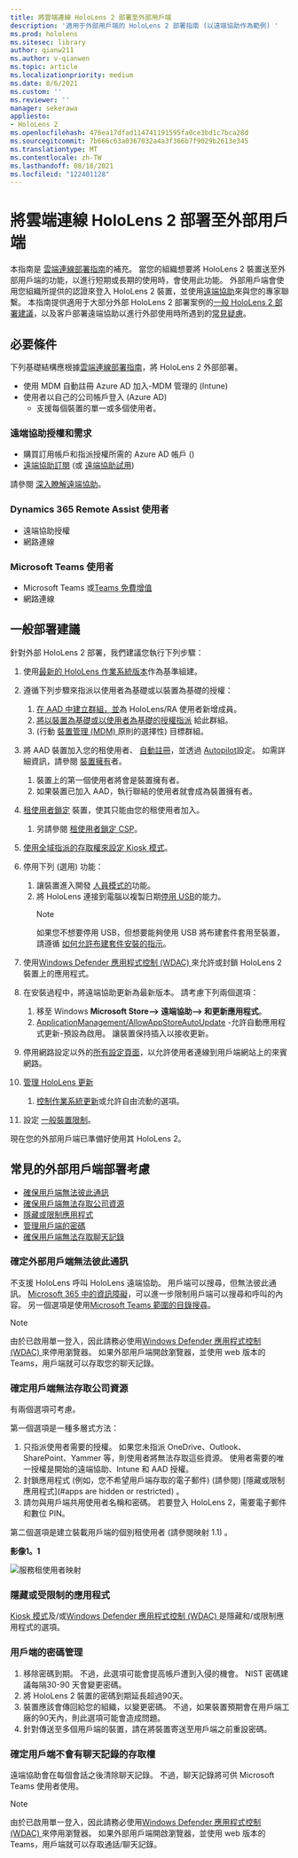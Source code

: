 ```yaml
---
title: 將雲端連線 HoloLens 2 部署至外部用戶端
description: '適用于外部用戶端的 HoloLens 2 部署指南 (以遠端協助作為範例) '
ms.prod: hololens
ms.sitesec: library
author: qianw211
ms.author: v-qianwen
ms.topic: article
ms.localizationpriority: medium
ms.date: 8/6/2021
ms.custom: ''
ms.reviewer: ''
manager: sekerawa
appliesto:
- HoloLens 2
ms.openlocfilehash: 476ea17dfad114741191595fa0ce3bd1c7bca28d
ms.sourcegitcommit: 7b666c63a0367032a4a3f366b7f9029b2613e345
ms.translationtype: MT
ms.contentlocale: zh-TW
ms.lasthandoff: 08/18/2021
ms.locfileid: "122401128"
---
```

# <a name="deploy-cloud-connected-hololens-2-to-external-clients"></a>將雲端連線 HoloLens 2 部署至外部用戶端

本指南是 [雲端連線部署指南](hololens2-cloud-connected-overview.md)的補充。 當您的組織想要將 HoloLens 2 裝置送至外部用戶端的功能，以進行短期或長期的使用時，會使用此功能。 外部用戶端會使用您組織所提供的認證來登入 HoloLens 2 裝置，並使用[遠端協助](/dynamics365/mixed-reality/remote-assist/ra-overview)來與您的專家聯繫。 本指南提供適用于大部分外部 HoloLens 2 部署案例的[一般 HoloLens 2 部署建議](#general-deployment-recommendations)，以及客戶部署遠端協助以進行外部使用時所遇到的[常見疑慮](#common-external-client-deployment-concerns)。 

## <a name="prerequisites"></a>必要條件

下列基礎結構應根據[雲端連線部署指南](hololens2-cloud-connected-overview.md)，將 HoloLens 2 外部部署。

- 使用 MDM 自動註冊 Azure AD 加入-MDM 管理的 (Intune) 
- 使用者以自己的公司帳戶登入 (Azure AD) 
    - 支援每個裝置的單一或多個使用者。

### <a name="remote-assist-licensing-and-requirements"></a>遠端協助授權和需求

- 購買訂用帳戶和指派授權所需的 Azure AD 帳戶 () 
- [遠端協助訂閱](/dynamics365/mixed-reality/remote-assist/buy-and-deploy-remote-assist) (或 [遠端協助試用](/dynamics365/mixed-reality/remote-assist/try-remote-assist)) 

請參閱 [深入瞭解遠端協助](/hololens/hololens2-cloud-connected-overview#learn-about-remote-assist)。

### <a name="dynamics-365-remote-assist-user"></a>Dynamics 365 Remote Assist 使用者

- 遠端協助授權
- 網路連線

### <a name="microsoft-teams-user"></a>Microsoft Teams 使用者

- Microsoft Teams 或[Teams 免費增值](https://products.office.com/microsoft-teams/free)
- 網路連線

## <a name="general-deployment-recommendations"></a>一般部署建議

針對外部 HoloLens 2 部署，我們建議您執行下列步驟：

1. 使用[最新的 HoloLens 作業系統版本](https://aka.ms/hololens2download)作為基準組建。
1. 遵循下列步驟來指派以使用者為基礎或以裝置為基礎的授權：
    1. [在 AAD 中建立群組，並](/azure/active-directory/fundamentals/active-directory-groups-create-azure-portal#create-a-basic-group-and-add-members)為 HoloLens/RA 使用者新增成員。
    1. [將以裝置為基礎或以使用者為基礎的授權指派](/azure/active-directory/enterprise-users/licensing-groups-assign#:~:text=In%20this%20article%201%20Assign%20the%20required%20licenses,3%20Check%20for%20license%20problems%20and%20resolve%20them) 給此群組。
    1.  (行動 [裝置管理 (MDM) ](hololens-enroll-mdm.md) 原則的選擇性) 目標群組。

1. 將 AAD 裝置加入您的租使用者、 [自動註冊](/hololens/hololens-enroll-mdm#auto-enrollment-in-mdm)，並透過 [Autopilot](/hololens/hololens2-autopilot)設定。 如需詳細資訊，請參閱 [裝置擁有](/hololens/security-adminless-os#device-owner)者。
    1. 裝置上的第一個使用者將會是裝置擁有者。
    1. 如果裝置已加入 AAD，執行聯結的使用者就會成為裝置擁有者。
    
1. [租使用者鎖定](/hololens/hololens-release-notes#tenantlockdown-csp-and-autopilot) 裝置，使其只能由您的租使用者加入。
    1. 另請參閱 [租使用者鎖定 CSP](/windows/client-management/mdm/tenantlockdown-csp)。

1. [使用全域指派的存取權來設定 Kiosk 模式](/hololens/hololens-global-assigned-access-kiosk)。

1. 停用下列 (選用) 功能：
    1. 讓裝置進入開發 [人員模式的](/windows/client-management/mdm/policy-csp-applicationmanagement#applicationmanagement-allowdeveloperunlock)功能。
    1. 將 HoloLens 連接到電腦以複製日期[停用 USB](/windows/client-management/mdm/policy-csp-connectivity#connectivity-allowusbconnection)的能力。
       > [!NOTE]
        > 如果您不想要停用 USB，但想要能夠使用 USB 將布建套件套用至裝置，請遵循 [如何允許布建套件安裝的指示](/windows/client-management/mdm/policy-csp-security#security-allowaddprovisioningpackage)。

1. 使用[Windows Defender 應用程式控制 (WDAC) ](/hololens/windows-defender-application-control-wdac)來允許或封鎖 HoloLens 2 裝置上的應用程式。
1. 在安裝過程中，將遠端協助更新為最新版本。 請考慮下列兩個選項：
    1. 移至 Windows **Microsoft Store--> 遠端協助--> 和更新應用程式**。
    1. [ApplicationManagement/AllowAppStoreAutoUpdate](/windows/client-management/mdm/policy-csp-applicationmanagement#applicationmanagement-allowappstoreautoupdate) -允許自動應用程式更新-預設為啟用。 讓裝置保持插入以接收更新。
1. 停用網路設定以外的[所有設定頁面](/hololens/settings-uri-list)，以允許使用者連線到用戶端網站上的來賓網路。
1. [管理 HoloLens 更新](/hololens/hololens-updates)
    1. [控制作業系統更新](/mem/intune/protect/windows-update-for-business-configure#create-and-assign-update-rings)或允許自由流動的選項。
1. 設定 [一般裝置限制](/hololens/hololens-common-device-restrictions)。

現在您的外部用戶端已準備好使用其 HoloLens 2。

## <a name="common-external-client-deployment-concerns"></a>常見的外部用戶端部署考慮

- [確保用戶端無法彼此通訊](#ensure-that-external-clients-cant-communicate-with-one-another)
- [確保用戶端無法存取公司資源](#ensure-that-clients-wont-have-access-to-company-resources)
- [隱藏或限制應用程式](#hidden-or-restricted-apps)
- [管理用戶端的密碼](#password-management-for-your-clients) 
- [確保用戶端無法存取聊天記錄](#ensure-that-clients-wont-have-access-to-chat-history)

### <a name="ensure-that-external-clients-cant-communicate-with-one-another"></a>確定外部用戶端無法彼此通訊

不支援 HoloLens 呼叫 HoloLens 遠端協助。 用戶端可以搜尋，但無法彼此通訊。 [Microsoft 365 中的資訊障礙](/microsoft-365/compliance/information-barriers)，可以進一步限制用戶端可以搜尋和呼叫的內容。 另一個選項是使用[Microsoft Teams 範圍的目錄搜尋](/MicrosoftTeams/teams-scoped-directory-search)。

 > [!NOTE]
> 由於已啟用單一登入，因此請務必使用[Windows Defender 應用程式控制 (WDAC) ](/hololens/windows-defender-application-control-wdac)來停用瀏覽器。 如果外部用戶端開啟瀏覽器，並使用 web 版本的 Teams，用戶端就可以存取您的聊天記錄。

### <a name="ensure-that-clients-wont-have-access-to-company-resources"></a>確定用戶端無法存取公司資源

有兩個選項可考慮。

第一個選項是一種多層式方法：

1. 只指派使用者需要的授權。 如果您未指派 OneDrive、Outlook、SharePoint、Yammer 等，則使用者將無法存取這些資源。 使用者需要的唯一授權是開始的遠端協助、Intune 和 AAD 授權。
1. 封鎖應用程式 (例如，您不希望用戶端存取的電子郵件)  (請參閱) [隱藏或限制應用程式](#apps are hidden or restricted) 。
1. 請勿與用戶端共用使用者名稱和密碼。 若要登入 HoloLens 2，需要電子郵件和數位 PIN。

第二個選項是建立裝載用戶端的個別租使用者 (請參閱映射 1.1) 。

**影像1。1**

![服務租使用者映射](./images/hololens-service-tenant-image.png)

### <a name="hidden-or-restricted-apps"></a>隱藏或受限制的應用程式

[Kiosk 模式](/hololens/hololens-kiosk)及/或[Windows Defender 應用程式控制 (WDAC) ](/hololens/windows-efender-application-control-wdac)是隱藏和/或限制應用程式的選項。

### <a name="password-management-for-your-clients"></a>用戶端的密碼管理

1. 移除密碼到期。 不過，此選項可能會提高帳戶遭到入侵的機會。 NIST 密碼建議每隔30-90 天會變更密碼。
1. 將 HoloLens 2 裝置的密碼到期延長超過90天。
1. 裝置應該會傳回給您的組織，以變更密碼。 不過，如果裝置預期會在用戶端工廠的90天內，則此選項可能會造成問題。  
1. 針對傳送至多個用戶端的裝置，請在將裝置寄送至用戶端之前重設密碼。

### <a name="ensure-that-clients-wont-have-access-to-chat-history"></a>確定用戶端不會有聊天記錄的存取權

遠端協助會在每個會話之後清除聊天記錄。 不過，聊天記錄將可供 Microsoft Teams 使用者使用。

> [!NOTE]
> 由於已啟用單一登入，因此請務必使用[Windows Defender 應用程式控制 (WDAC) ](/hololens/windows-defender-application-control-wdac)來停用瀏覽器。  如果外部用戶端開啟瀏覽器，並使用 web 版本的 Teams，用戶端就可以存取通話/聊天記錄。
